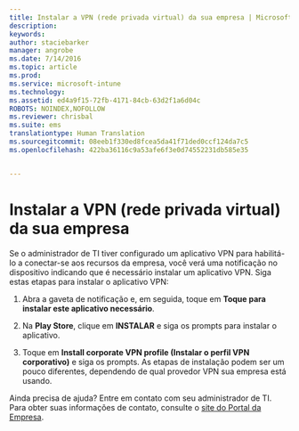 ```yaml
---
title: Instalar a VPN (rede privada virtual) da sua empresa | Microsoft Intune
description: 
keywords: 
author: staciebarker
manager: angrobe
ms.date: 7/14/2016
ms.topic: article
ms.prod: 
ms.service: microsoft-intune
ms.technology: 
ms.assetid: ed4a9f15-72fb-4171-84cb-63d2f1a6d04c
ROBOTS: NOINDEX,NOFOLLOW
ms.reviewer: chrisbal
ms.suite: ems
translationtype: Human Translation
ms.sourcegitcommit: 08eeb1f330ed8fcea5da41f71ded0ccf124da7c5
ms.openlocfilehash: 422ba36116c9a53afe6f3e0d74552231db585e35


---
```



# Instalar a VPN (rede privada virtual) da sua empresa

Se o administrador de TI tiver configurado um aplicativo VPN para habilitá-lo a conectar-se aos recursos da empresa, você verá uma notificação no dispositivo indicando que é necessário instalar um aplicativo VPN. Siga estas etapas para instalar o aplicativo VPN:

1.  Abra a gaveta de notificação e, em seguida, toque em **Toque para instalar este aplicativo necessário**.

2.  Na **Play Store**, clique em **INSTALAR** e siga os prompts para instalar o aplicativo.

3.  Toque em **Install corporate VPN profile (Instalar o perfil VPN corporativo)** e siga os prompts. As etapas de instalação podem ser um pouco diferentes, dependendo de qual provedor VPN sua empresa está usando.



Ainda precisa de ajuda? Entre em contato com seu administrador de TI. Para obter suas informações de contato, consulte o [site do Portal da Empresa](http://portal.manage.microsoft.com).





<!--HONumber=Aug16_HO5-->


